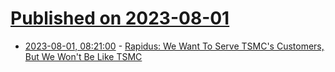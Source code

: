 # [Published on 2023-08-01](index.md)

* [2023-08-01, 08:21:00](https://soylentnews.org/article.pl?sid=23/07/30/2355210&from=rss) - [Rapidus: We Want To Serve TSMC's Customers, But We Won't Be Like TSMC](https://soylentnews.org/article.pl?sid=23/07/30/2355210&from=rss)
